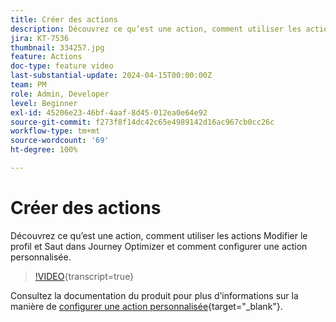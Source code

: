 ```yaml
---
title: Créer des actions
description: Découvrez ce qu’est une action, comment utiliser les actions Modifier le profil et Saut dans Journey Optimizer et comment configurer une action personnalisée.
jira: KT-7536
thumbnail: 334257.jpg
feature: Actions
doc-type: feature video
last-substantial-update: 2024-04-15T00:00:00Z
team: PM
role: Admin, Developer
level: Beginner
exl-id: 45206e23-46bf-4aaf-8d45-012ea0e64e92
source-git-commit: f273f8f14dc42c65e4989142d16ac967cb0cc26c
workflow-type: tm+mt
source-wordcount: '69'
ht-degree: 100%

---
```


# Créer des actions

Découvrez ce qu’est une action, comment utiliser les actions Modifier le profil et Saut dans Journey Optimizer et comment configurer une action personnalisée.

>[!VIDEO](https://video.tv.adobe.com/v/3428396?quality=12&learn=on){transcript=true}

Consultez la documentation du produit pour plus d’informations sur la manière de [configurer une action personnalisée](https://experienceleague.adobe.com/fr/docs/journey-optimizer/using/configuration/configure-journeys/action-journeys/about-custom-action-configuration){target="_blank"}.
